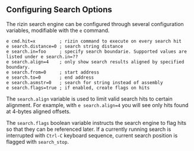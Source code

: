 ## Configuring Search Options

The rizin search engine can be configured through several configuration variables, modifiable with the `e` command.
```
e cmd.hit=x         ; rizin command to execute on every search hit
e search.distance=0 ; search string distance
e search.in=foo     ; specify search boundarie. Supported values are listed under e search.in=??
e search.align=4    ; only show search results aligned by specified boundary.
e search.from=0     ; start address
e search.to=0       ; end address
e search.asmstr=0   ; search for string instead of assembly
e search.flags=true ; if enabled, create flags on hits
```
The `search.align` variable is used to limit valid search hits to certain alignment. For example, with `e search.align=4` you will see only hits found at 4-bytes aligned offsets.

The `search.flags` boolean variable instructs the search engine to flag hits so that they can be referenced later. If a currently running search is interrupted with `Ctrl-C` keyboard sequence, current search position is flagged with `search_stop`.
